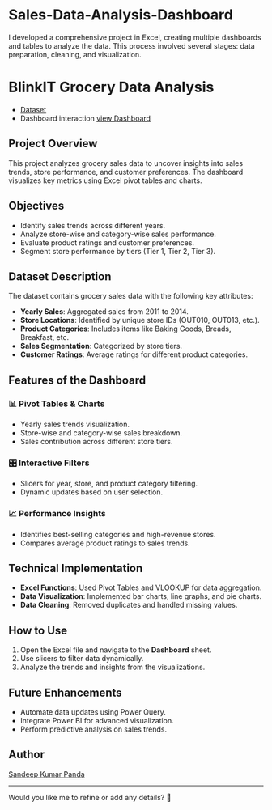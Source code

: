 # Sales-Data-Analysis-Dashboard
I developed a comprehensive project in Excel, creating multiple dashboards and tables to analyze the data. This process involved several stages: data preparation, cleaning, and visualization.
# BlinkIT Grocery Data Analysis
- <a href="https://github.com/Sandeepkupanda/Sales-Data-Analysis-Dashboard/blob/main/BlinkIT%20Grocery%20Data.xlsx">Dataset</a>
- Dashboard interaction <a href="https://github.com/Sandeepkupanda/Sales-Data-Analysis-Dashboard/blob/main/BlinkIT_Dashboard.png">view Dashboard</a>

## Project Overview  
This project analyzes grocery sales data to uncover insights into sales trends, store performance, and customer preferences. The dashboard visualizes key metrics using Excel pivot tables and charts.

## Objectives  
- Identify sales trends across different years.  
- Analyze store-wise and category-wise sales performance.  
- Evaluate product ratings and customer preferences.  
- Segment store performance by tiers (Tier 1, Tier 2, Tier 3).  

## Dataset Description  
The dataset contains grocery sales data with the following key attributes:  
- **Yearly Sales**: Aggregated sales from 2011 to 2014.  
- **Store Locations**: Identified by unique store IDs (OUT010, OUT013, etc.).  
- **Product Categories**: Includes items like Baking Goods, Breads, Breakfast, etc.  
- **Sales Segmentation**: Categorized by store tiers.  
- **Customer Ratings**: Average ratings for different product categories.  

## Features of the Dashboard  
### 📊 Pivot Tables & Charts  
- Yearly sales trends visualization.  
- Store-wise and category-wise sales breakdown.  
- Sales contribution across different store tiers.  

### 🎛️ Interactive Filters  
- Slicers for year, store, and product category filtering.  
- Dynamic updates based on user selection.  

### 📈 Performance Insights  
- Identifies best-selling categories and high-revenue stores.  
- Compares average product ratings to sales trends.  

## Technical Implementation  
- **Excel Functions**: Used Pivot Tables and VLOOKUP for data aggregation.  
- **Data Visualization**: Implemented bar charts, line graphs, and pie charts.  
- **Data Cleaning**: Removed duplicates and handled missing values.  

## How to Use  
1. Open the Excel file and navigate to the **Dashboard** sheet.  
2. Use slicers to filter data dynamically.  
3. Analyze the trends and insights from the visualizations.  

## Future Enhancements  
- Automate data updates using Power Query.  
- Integrate Power BI for advanced visualization.  
- Perform predictive analysis on sales trends.  

## Author  
[Sandeep Kumar Panda](https://github.com/sandeepkup84)  

---

Would you like me to refine or add any details? 🚀  
